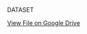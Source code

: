 DATASET

[View File on Google Drive](https://drive.google.com/drive/folders/1L8DJw4L2pX6MDBvSm7W996mCpt5qnmiu?usp=drive_link)
